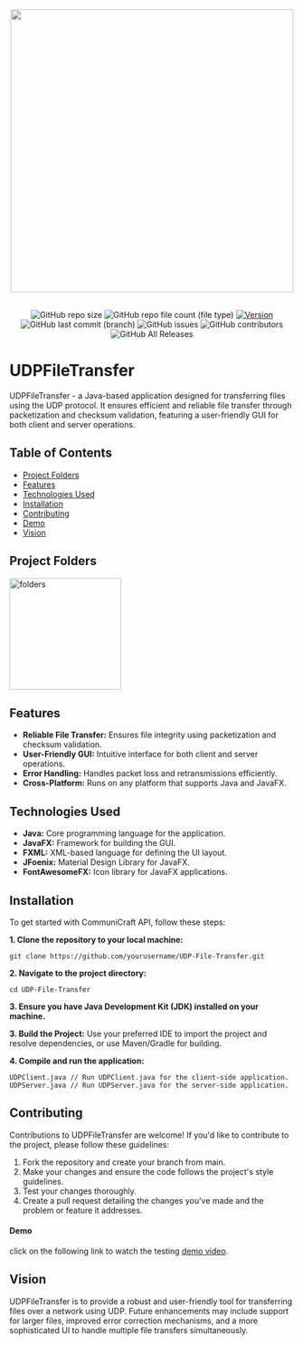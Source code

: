 <div align="center">
  <img src="https://github.com/yazansedih/UDP-File-Transfer/assets/137224224/fbaaa50f-6fa3-4332-a602-167a77932729" width=500px/>
  <br />
  <br />

 ![GitHub repo size](https://img.shields.io/github/repo-size/yazansedih/UDP-File-Transfer) 
 ![GitHub repo file count (file type)](https://img.shields.io/github/directory-file-count/yazansedih/UDP-File-Transfer) 
 [![Version](https://img.shields.io/badge/version-v1.0.0-blue)](https://github.com/yazansedih/UDP-File-Transfer/releases/tag/v1.0.0)
 ![GitHub last commit (branch)](https://img.shields.io/github/last-commit/yazansedih/UDP-File-Transfer/main) 
 ![GitHub issues](https://img.shields.io/github/issues/yazansedih/UDP-File-Transfer)
 ![GitHub contributors](https://img.shields.io/github/contributors/yazansedih/UDP-File-Transfer)
 ![GitHub All Releases](https://img.shields.io/github/downloads/yazansedih/UDP-File-Transfer/total)
 
</div>  

<h1>UDPFileTransfer</h1>
UDPFileTransfer - a Java-based application designed for transferring files using the UDP protocol. It ensures efficient and reliable file transfer through packetization and checksum validation, featuring a user-friendly GUI for both client and server operations.

## Table of Contents

- [Project Folders](#project-folders)
- [Features](#features)
- [Technologies Used](#technologies-used)
- [Installation](#installation)
- [Contributing](#contributing)
- [Demo](#demo)
- [Vision](#vision)

## Project Folders

<img width="197" alt="folders" src="https://github.com/yazansedih/UDP-File-Transfer/assets/137224224/cd1c0ce0-7383-46bf-a0e4-ca6ff320b9b0">

## Features

- **Reliable File Transfer:** Ensures file integrity using packetization and checksum validation.
- **User-Friendly GUI:** Intuitive interface for both client and server operations.
- **Error Handling:** Handles packet loss and retransmissions efficiently.
- **Cross-Platform:** Runs on any platform that supports Java and JavaFX.

## Technologies Used

- **Java:** Core programming language for the application.
- **JavaFX:** Framework for building the GUI.
- **FXML:** XML-based language for defining the UI layout.
- **JFoenix:** Material Design Library for JavaFX.
- **FontAwesomeFX:** Icon library for JavaFX applications.

## Installation

To get started with CommuniCraft API, follow these steps:

**1. Clone the repository to your local machine:**

```
git clone https://github.com/yourusername/UDP-File-Transfer.git
```

**2. Navigate to the project directory:**

```
cd UDP-File-Transfer
```

**3. Ensure you have Java Development Kit (JDK) installed on your machine.**

**3. Build the Project:** Use your preferred IDE to import the project and resolve dependencies, or use Maven/Gradle for building.
   
**4. Compile and run the application:**

```
UDPClient.java // Run UDPClient.java for the client-side application.
UDPServer.java // Run UDPServer.java for the server-side application.
```

## Contributing
Contributions to UDPFileTransfer are welcome! If you'd like to contribute to the project, please follow these guidelines:

1. Fork the repository and create your branch from main.
2. Make your changes and ensure the code follows the project's style guidelines.
3. Test your changes thoroughly.
4. Create a pull request detailing the changes you've made and the problem or feature it addresses.

#### Demo 

click on the following link to watch the testing [demo video]().

## Vision
UDPFileTransfer is to provide a robust and user-friendly tool for transferring files over a network using UDP. Future enhancements may include support for larger files, improved error correction mechanisms, and a more sophisticated UI to handle multiple file transfers simultaneously.
